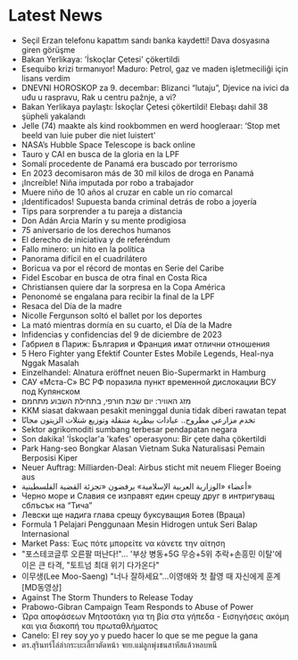 # Latest News
-  Seçil Erzan telefonu kapattım sandı banka kaydetti! Dava dosyasına giren görüşme
-  Bakan Yerlikaya: 'İskoçlar Çetesi' çökertildi
-  Esequibo krizi tırmanıyor! Maduro: Petrol, gaz ve maden işletmeciliği için lisans verdim
-  DNEVNI HOROSKOP za 9. decembar: Blizanci “lutaju”, Djevice na ivici da uđu u raspravu, Rak u centru pažnje, a vi?
-  Bakan Yerlikaya paylaştı: İskoçlar Çetesi çökertildi! Elebaşı dahil 38 şüpheli yakalandı
-  Jelle (74) maakte als kind rookbommen en werd hoogleraar: ‘Stop met beeld van luie puber die niet luistert’
-  NASA’s Hubble Space Telescope is back online
-  Tauro y CAI en busca de la gloria en la LPF
-  Somalí procedente de Panamá era buscado por terrorismo
-  En 2023 decomisaron más de 30 mil kilos de droga en Panamá
-  ¡Increíble! Niña imputada por robo a trabajador
-  Muere niño de 10 años al cruzar en cable un río comarcal
-  ¡Identificados! Supuesta banda criminal detrás de robo a joyería
-  Tips para sorprender a tu pareja a distancia
-  Don Adán Arcia Marín y su mente prodigiosa
-  75 aniversario de los derechos humanos
-  El derecho de iniciativa y de referéndum
-  Fallo minero: un hito en la política
-  Panorama difícil en el cuadrilátero
-  Boricua va por el récord de montas en Serie del Caribe
-  Fidel Escobar en busca de otra final en Costa Rica
-  Christiansen quiere dar la sorpresa en la Copa América
-  Penonomé se engalana para recibir la final de la LPF
-  Resaca del Día de la madre
-  Nicolle Fergunson soltó el ballet por los deportes
-  La mató mientras dormía en su cuarto, el Día de la Madre
-  Infidencias y confidencias del 9 de diciembre de 2023
-  Габриел в Париж: България и Франция имат отлични отношения
-  5 Hero Fighter yang Efektif Counter Estes Mobile Legends, Heal-nya Nggak Masalah
-  Einzelhandel: Alnatura eröffnet neuen Bio-Supermarkt in Hamburg
-  САУ «Мста-С» ВС РФ поразила пункт временной дислокации ВСУ под Купянском
-  מזג האוויר: יום שבת חורפי, בתחילת השבוע מתחמם
-  KKM siasat dakwaan pesakit meninggal dunia tidak diberi rawatan tepat
-  تخدم مزارعي مطروح.. عيادات بيطرية متنقلة وتوزيع شتلات الزيتون مجانًا
-  Sektor agrikomoditi sumbang terbesar pendapatan negara
-  Son dakika! 'İskoçlar'a 'kafes' operasyonu: Bir çete daha çökertildi
-  Park Hang-seo Bongkar Alasan Vietnam Suka Naturalisasi Pemain Berposisi Kiper
-  Neuer Auftrag: Milliarden-Deal: Airbus sticht mit neuem Flieger Boeing aus
-  أعضاء «الوزارية العربية الإسلامية» يرفضون «تجزئة القضية الفلسطينية»
-  Черно море и Славия се изправят един срещу друг в интригуващ сблъсък на “Тича”
-  Левски ще надига глава срещу буксуващия Ботев (Враца)
-  Formula 1 Pelajari Penggunaan Mesin Hidrogen untuk Seri Balap Internasional
-  Market Pass: Έως πότε μπορείτε να κάνετε την αίτηση
-  "포스테코글루 오른팔 떠난다!"… '부상 병동+5G 무승+5위 추락+손흥민 이탈'에 이은 큰 타격, "토트넘 최대 위기 다가온다"
-  이무생(Lee Moo-Saeng) "너나 잘하세요"…이영애와 첫 촬영 때 자신에게 훈계 [MD동영상]
-  Against The Storm Thunders to Release Today
-  Prabowo-Gibran Campaign Team Responds to Abuse of Power
-  Ώρα αποφάσεων Μητσοτάκη για τη βία στα γήπεδα - Εισηγήσεις ακόμη και για διακοπή του πρωταθλήματος
-  Canelo: El rey soy yo y puedo hacer lo que se me pegue la gana
-  ตร.สุรินทร์ไล่ล่ากระบะเลี้ยวตัดหน้า จยย.แม่ลูกพุ่งชนสาหัสแล้วหลบหนี
